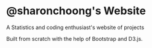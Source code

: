 # @sharonchoong's Website
A Statistics and coding enthusiast's website of projects

Built from scratch with the help of Bootstrap and D3.js.
